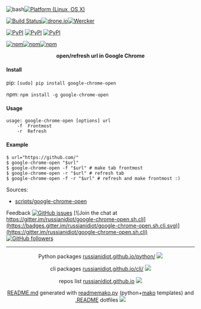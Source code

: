 ![bash](https://img.shields.io/badge/language-bash-blue.svg)[![Platform (Linux, OS X)](https://img.shields.io/badge/platform-Linux,%20OS%20X-green.svg?style=flat-square)]()

[![Build Status](https://travis-ci.org/russianidiot/google-chrome-open.sh.cli.svg?branch=master)](https://travis-ci.org/russianidiot/google-chrome-open.sh.cli)[![drone.io](https://drone.io/github.com/russianidiot/google-chrome-open.sh.cli/status.png)](https://drone.io/github.com/russianidiot/google-chrome-open.sh.cli)[![Wercker](https://img.shields.io/wercker/ci/russianidiot/google-chrome-open.sh.cli.svg)](https://app.wercker.com/#applications/None/)

[![PyPI](https://img.shields.io/pypi/v/google-chrome-open.svg)](https://pypi.python.org/pypi/google-chrome-open)
[![PyPI](https://img.shields.io/pypi/dm/google-chrome-open.svg)](https://pypi.python.org/pypi/google-chrome-open)
[![PyPI](https://img.shields.io/pypi/dd/google-chrome-open.svg)](https://pypi.python.org/pypi/google-chrome-open)

[![npm](https://img.shields.io/npm/v/google-chrome-open.svg)](https://www.npmjs.com/package/google-chrome-open)[![npm](https://img.shields.io/npm/dm/google-chrome-open.svg)](https://www.npmjs.com/package/google-chrome-open)[![npm](https://img.shields.io/npm/dt/google-chrome-open.svg)](https://www.npmjs.com/package/google-chrome-open)

<p align="center">
	<b>open/refresh url in Google Chrome</b>
</p>

#### Install

pip: 
`[sudo] pip install google-chrome-open`

npm: 
`npm install -g google-chrome-open`

#### Usage

```shell
usage: google-chrome-open [options] url
	-f  Frontmost
    -r  Refresh
```

#### Example

```shell
$ url="https://github.com/"
$ google-chrome-open "$url"
$ google-chrome-open -f "$url" # make tab frontmost
$ google-chrome-open -r "$url" # refresh tab
$ google-chrome-open -f -r "$url" # refresh and make frontmost :)
```

Sources:
*	[scripts/google-chrome-open](https://github.com/russianidiot/google-chrome-open.sh.cli/blob/master/scripts/google-chrome-open)

Feedback
[![GitHub issues](https://img.shields.io/github/issues/russianidiot/google-chrome-open.sh.cli.svg)](https://github.com/russianidiot/google-chrome-open.sh.cli/issues)
[![Join the chat at https://gitter.im/russianidiot/google-chrome-open.sh.cli](https://badges.gitter.im/russianidiot/google-chrome-open.sh.cli.svg)](https://gitter.im/russianidiot/google-chrome-open.sh.cli)
[![GitHub followers](https://img.shields.io/github/followers/russianidiot.svg?style=social&label=Follow)](https://github.com/russianidiot)

* * *

<p align="center">
	Python packages <a href="http://russianidiot.github.io/python/">russianidiot.github.io/python/</a>
	<img src="http://russianidiot.github.io/images/python/16.png" />
</p>
<p align="center">
	cli packages <a href="http://russianidiot.github.io/python/">russianidiot.github.io/cli/</a>
<img src="http://russianidiot.github.io/images/cli/16.png" />
</p>

<p align="center">
	repos list <a href="http://russianidiot.github.io/">russianidiot.github.io</a> <img src="http://russianidiot.github.io/images/star/16.png" />
</p>

<p align="center">
	<a href="https://raw.githubusercontent.com/russianidiot/google-chrome-open.sh.cli/master/README.md">README.md</a> generated with <a href="https://github.com/russianidiot/readme-mako.py">readmemako.py</a> (python+<a href="http://www.makotemplates.org/">mako</a> templates) and <a href="https://github.com/russianidiot-dotfiles/.README">.README</a> dotfiles 
<img src="http://russianidiot.github.io/images/book/16.png">
</p>
